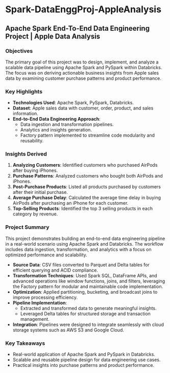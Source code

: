 # Spark-DataEnggProj-AppleAnalysis
## Apache Spark End-To-End Data Engineering Project | Apple Data Analysis

### Objectives

The primary goal of this project was to design, implement, and analyze a scalable data pipeline using Apache Spark and PySpark within Databricks. The focus was on deriving actionable business insights from Apple sales data by examining customer purchase patterns and product performance.

### Key Highlights

- **Technologies Used**: Apache Spark, PySpark, Databricks.
- **Dataset**: Apple sales data with customer, order, product, and sales information.
- **End-to-End Data Engineering Approach**:
  - Data ingestion and transformation pipelines.
  - Analytics and insights generation.
  - Factory pattern implemented to streamline code modularity and reusability.

### Insights Derived

1. **Analyzing Customers**: Identified customers who purchased AirPods after buying iPhones.
2. **Purchase Patterns**: Analyzed customers who bought both AirPods and iPhones.
3. **Post-Purchase Products**: Listed all products purchased by customers after their initial purchase.
4. **Average Purchase Delay**: Calculated the average time delay in buying AirPods after purchasing an iPhone for each customer.
5. **Top-Selling Products**: Identified the top 3 selling products in each category by revenue.

### Project Summary

This project demonstrates building an end-to-end data engineering pipeline in a real-world scenario using Apache Spark and Databricks. The workflow includes data ingestion, transformation, and analytics with a focus on optimized performance and scalability.

- **Source Data**: CSV files converted to Parquet and Delta tables for efficient querying and ACID compliance.
- **Transformation Techniques**: Used Spark SQL, DataFrame APIs, and advanced operations like window functions, joins, and filters, leveraging the Factory pattern for modular and maintainable code implementation.
- **Optimization**: Applied partitioning, bucketing, and broadcast joins to improve processing efficiency.
- **Pipeline Implementation**:
  - Extracted and transformed data to generate meaningful insights.
  - Leveraged Delta tables for structured storage and transaction management.
- **Integration**: Pipelines were designed to integrate seamlessly with cloud storage systems such as AWS S3 and Google Cloud.

### Key Takeaways

- Real-world application of Apache Spark and PySpark in Databricks.
- Scalable and reusable pipeline design for data engineering use cases.
- Practical insights into purchase patterns and product performance.




 
